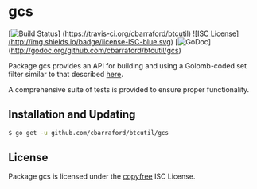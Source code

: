 gcs
==========

[![Build Status](http://img.shields.io/travis/cbarraford/btcutil.svg)]
(https://travis-ci.org/cbarraford/btcutil) [![ISC License]
(http://img.shields.io/badge/license-ISC-blue.svg)](http://copyfree.org)
[![GoDoc](https://godoc.org/github.com/cbarraford/btcutil/gcs?status.png)]
(http://godoc.org/github.com/cbarraford/btcutil/gcs)

Package gcs provides an API for building and using a Golomb-coded set filter
similar to that described [here](http://giovanni.bajo.it/post/47119962313/golomb-coded-sets-smaller-than-bloom-filters).

A comprehensive suite of tests is provided to ensure proper functionality.

## Installation and Updating

```bash
$ go get -u github.com/cbarraford/btcutil/gcs
```

## License

Package gcs is licensed under the [copyfree](http://copyfree.org) ISC
License.
